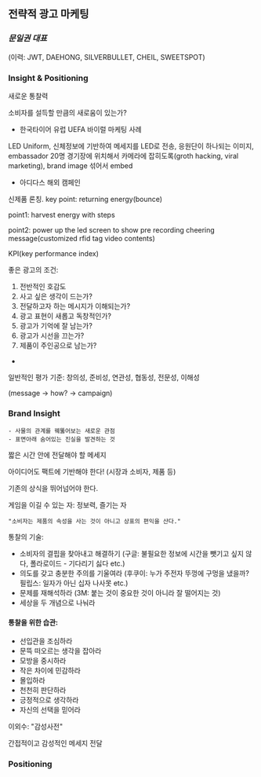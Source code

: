 ## 전략적 광고 마케팅

### *문일권 대표*

(이력: JWT, DAEHONG, SILVERBULLET, CHEIL, SWEETSPOT)


### Insight & Positioning

새로운 통찰력

소비자를 설득할 만큼의 새로움이 있는가?


- 한국타이어 유럽 UEFA 바이럴 마케팅 사례

LED Uniform, 신체정보에 기반하여 메세지를 LED로 전송, 응원단이 하나되는 이미지, embassador 20명 경기장에 위치해서 카메라에 잡히도록(groth hacking, viral marketing), brand image 섞어서 embed

- 아디다스 해외 캠페인

신제품 론칭. key point: returning energy(bounce)

point1: harvest energy with steps

point2: power up the led screen to show pre recording cheering message(customized rfid tag video contents)

KPI(key performance index)

좋은 광고의 조건:

1. 전반적인 호감도
2. 사고 싶은 생각이 드는가?
3. 전달하고자 하는 메시지가 이해되는가?
4. 광고 표현이 새롭고 독창적인가?
5. 광고가 기억에 잘 남는가?
6. 광고가 시선을 끄는가?
7. 제품이 주인공으로 남는가?

-

일반적인 평가 기준: 창의성, 준비성, 연관성, 협동성, 전문성, 이해성

(message -> how? -> campaign)

### Brand Insight

	- 사물의 관계를 꿰뚫어보는 새로운 관점
	- 표면아래 숨어있는 진실을 발견하는 것

짧은 시간 안에 전달해야 할 메세지

아이디어도 팩트에 기반해야 한다! (시장과 소비자, 제품 등)

기존의 상식을 뛰어넘어야 한다.

게임을 이길 수 있는 자: 정보력, 즐기는 자

	"소비자는 제품의 속성을 사는 것이 아니고 상표의 편익을 산다."

통찰의 기술:

- 소비자의 결핍을 찾아내고 해결하기 (구글: 불필요한 정보에 시간을 뺏기고 싶지 않다, 폴라로이드 - 기다리기 싫다 etc.)
- 의도를 갖고 충분한 주의를 기울여라 (후쿠이: 누가 주전자 뚜껑에 구멍을 냈을까? 필립스: 일자가 아닌 십자 나사못 etc.)
- 문제를 재해석하라 (3M: 붙는 것이 중요한 것이 아니라 잘 떨어지는 것)
- 세상을 두 개념으로 나눠라


#### **통찰을 위한 습관**:

- 선입관을 조심하라
- 문뜩 떠오르는 생각을 잡아라
- 모방을 중시하라
- 작은 차이에 민감하라
- 몰입하라
- 천천히 판단하라
- 긍정적으로 생각하라
- 자신의 선택을 믿어라

이외수: "감성사전"

간접적이고 감성적인 메세지 전달

### Positioning

